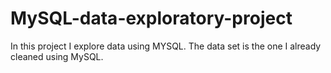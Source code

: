 # MySQL-data-exploratory-project
In this project I explore data using MYSQL. The data set is the one I already cleaned using MySQL. 
